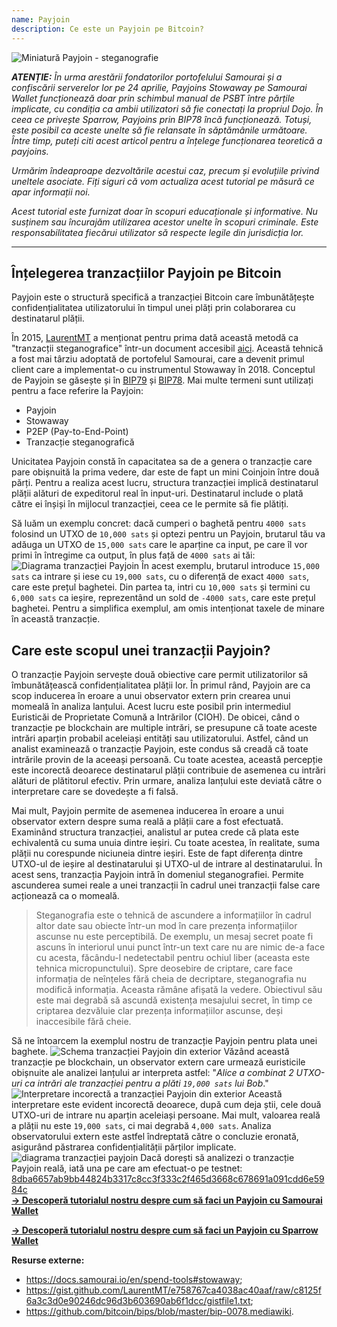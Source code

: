 ```yaml
---
name: Payjoin
description: Ce este un Payjoin pe Bitcoin?
---
```

![Miniatură Payjoin - steganografie](assets/cover.webp)

***ATENȚIE:** În urma arestării fondatorilor portofelului Samourai și a confiscării serverelor lor pe 24 aprilie, Payjoins Stowaway pe Samourai Wallet funcționează doar prin schimbul manual de PSBT între părțile implicate, cu condiția ca ambii utilizatori să fie conectați la propriul Dojo. În ceea ce privește Sparrow, Payjoins prin BIP78 încă funcționează. Totuși, este posibil ca aceste unelte să fie relansate în săptămânile următoare. Între timp, puteți citi acest articol pentru a înțelege funcționarea teoretică a payjoins.*

_Urmărim îndeaproape dezvoltările acestui caz, precum și evoluțiile privind uneltele asociate. Fiți siguri că vom actualiza acest tutorial pe măsură ce apar informații noi._

_Acest tutorial este furnizat doar în scopuri educaționale și informative. Nu susținem sau încurajăm utilizarea acestor unelte în scopuri criminale. Este responsabilitatea fiecărui utilizator să respecte legile din jurisdicția lor._

---
## Înțelegerea tranzacțiilor Payjoin pe Bitcoin

Payjoin este o structură specifică a tranzacției Bitcoin care îmbunătățește confidențialitatea utilizatorului în timpul unei plăți prin colaborarea cu destinatarul plății.

În 2015, [LaurentMT](https://twitter.com/LaurentMT) a menționat pentru prima dată această metodă ca "tranzacții steganografice" într-un document accesibil [aici](https://gist.githubusercontent.com/LaurentMT/e758767ca4038ac40aaf/raw/c8125f6a3c3d0e90246dc96d3b603690ab6f1dcc/gistfile1.txt). Această tehnică a fost mai târziu adoptată de portofelul Samourai, care a devenit primul client care a implementat-o cu instrumentul Stowaway în 2018. Conceptul de Payjoin se găsește și în [BIP79](https://github.com/bitcoin/bips/blob/master/bip-0079.mediawiki) și [BIP78](https://github.com/bitcoin/bips/blob/master/bip-0078.mediawiki). Mai multe termeni sunt utilizați pentru a face referire la Payjoin:
- Payjoin
- Stowaway
- P2EP (Pay-to-End-Point)
- Tranzacție steganografică

Unicitatea Payjoin constă în capacitatea sa de a genera o tranzacție care pare obișnuită la prima vedere, dar este de fapt un mini Coinjoin între două părți. Pentru a realiza acest lucru, structura tranzacției implică destinatarul plății alături de expeditorul real în input-uri. Destinatarul include o plată către ei înșiși în mijlocul tranzacției, ceea ce le permite să fie plătiți.

Să luăm un exemplu concret: dacă cumperi o baghetă pentru `4000 sats` folosind un UTXO de `10,000 sats` și optezi pentru un Payjoin, brutarul tău va adăuga un UTXO de `15,000 sats` care le aparține ca input, pe care îl vor primi în întregime ca output, în plus față de `4000 sats` ai tăi:
![Diagrama tranzacției Payjoin](assets/en/1.webp)
În acest exemplu, brutarul introduce `15,000 sats` ca intrare și iese cu `19,000 sats`, cu o diferență de exact `4000 sats`, care este prețul baghetei. Din partea ta, intri cu `10,000 sats` și termini cu `6,000 sats` ca ieșire, reprezentând un sold de `-4000 sats`, care este prețul baghetei. Pentru a simplifica exemplul, am omis intenționat taxele de minare în această tranzacție.

## Care este scopul unei tranzacții Payjoin?

O tranzacție Payjoin servește două obiective care permit utilizatorilor să îmbunătățească confidențialitatea plății lor.
În primul rând, Payjoin are ca scop inducerea în eroare a unui observator extern prin crearea unui momeală în analiza lanțului. Acest lucru este posibil prin intermediul Euristicăi de Proprietate Comună a Intrărilor (CIOH). De obicei, când o tranzacție pe blockchain are multiple intrări, se presupune că toate aceste intrări aparțin probabil aceleiași entități sau utilizatorului. Astfel, când un analist examinează o tranzacție Payjoin, este condus să creadă că toate intrările provin de la aceeași persoană. Cu toate acestea, această percepție este incorectă deoarece destinatarul plății contribuie de asemenea cu intrări alături de plătitorul efectiv. Prin urmare, analiza lanțului este deviată către o interpretare care se dovedește a fi falsă.

Mai mult, Payjoin permite de asemenea inducerea în eroare a unui observator extern despre suma reală a plății care a fost efectuată. Examinând structura tranzacției, analistul ar putea crede că plata este echivalentă cu suma unuia dintre ieșiri. Cu toate acestea, în realitate, suma plății nu corespunde niciuneia dintre ieșiri. Este de fapt diferența dintre UTXO-ul de ieșire al destinatarului și UTXO-ul de intrare al destinatarului. În acest sens, tranzacția Payjoin intră în domeniul steganografiei. Permite ascunderea sumei reale a unei tranzacții în cadrul unei tranzacții false care acționează ca o momeală.

> Steganografia este o tehnică de ascundere a informațiilor în cadrul altor date sau obiecte într-un mod în care prezența informațiilor ascunse nu este perceptibilă. De exemplu, un mesaj secret poate fi ascuns în interiorul unui punct într-un text care nu are nimic de-a face cu acesta, făcându-l nedetectabil pentru ochiul liber (aceasta este tehnica micropunctului). Spre deosebire de criptare, care face informația de neînțeles fără cheia de decriptare, steganografia nu modifică informația. Aceasta rămâne afișată la vedere. Obiectivul său este mai degrabă să ascundă existența mesajului secret, în timp ce criptarea dezvăluie clar prezența informațiilor ascunse, deși inaccesibile fără cheie.

Să ne întoarcem la exemplul nostru de tranzacție Payjoin pentru plata unei baghete.
![Schema tranzacției Payjoin din exterior](assets/en/2.webp)
Văzând această tranzacție pe blockchain, un observator extern care urmează euristicile obișnuite ale analizei lanțului ar interpreta astfel: "*Alice a combinat 2 UTXO-uri ca intrări ale tranzacției pentru a plăti `19,000 sats` lui Bob*."
![Interpretare incorectă a tranzacției Payjoin din exterior](assets/en/3.webp)
Această interpretare este evident incorectă deoarece, după cum deja știi, cele două UTXO-uri de intrare nu aparțin aceleiași persoane. Mai mult, valoarea reală a plății nu este `19,000 sats`, ci mai degrabă `4,000 sats`. Analiza observatorului extern este astfel îndreptată către o concluzie eronată, asigurând păstrarea confidențialității părților implicate. ![diagrama tranzacției payjoin](assets/en/1.webp)
Dacă dorești să analizezi o tranzacție Payjoin reală, iată una pe care am efectuat-o pe testnet: [8dba6657ab9bb44824b3317c8cc3f333c2f465d3668c678691a091cdd6e5984c](https://mempool.space/fr/testnet/tx/8dba6657ab9bb44824b3317c8cc3f333c2f465d3668c678691a091cdd6e5984c)  
[**-> Descoperă tutorialul nostru despre cum să faci un Payjoin cu Samourai Wallet**](https://planb.network/tutorials/privacy/payjoin-samourai-wallet)  

[**-> Descoperă tutorialul nostru despre cum să faci un Payjoin cu Sparrow Wallet**](https://planb.network/tutorials/privacy/payjoin-sparrow-wallet)


**Resurse externe:**
- https://docs.samourai.io/en/spend-tools#stowaway;
- https://gist.github.com/LaurentMT/e758767ca4038ac40aaf/raw/c8125f6a3c3d0e90246dc96d3b603690ab6f1dcc/gistfile1.txt;
- https://github.com/bitcoin/bips/blob/master/bip-0078.mediawiki.